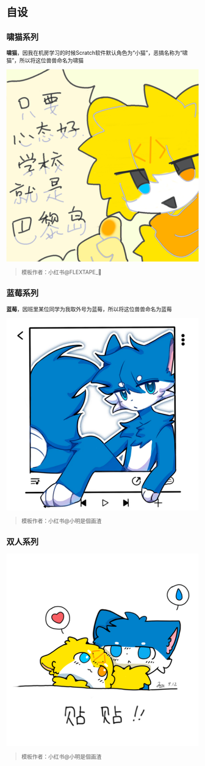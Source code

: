 # 自设

## 啸猫系列

**啸猫**，因我在机房学习的时候Scratch软件默认角色为“小猫”，恶搞名称为“啸猫”，所以将这位兽兽命名为啸猫

![只要心态好，学校就是巴黎岛](只要心态好，学校就是巴黎岛.png)
> 模板作者：小红书@FLEXTAPE_🍝

## 蓝莓系列

**蓝莓**，因班里某位同学为我取外号为蓝莓，所以将这位兽兽命名为蓝莓

![蓝莓](蓝莓player.png)
> 模板作者：小红书@小明是個画渣

## 双人系列
![双人](双人贴贴.png)
> 模板作者：小红书@小明是個画渣

